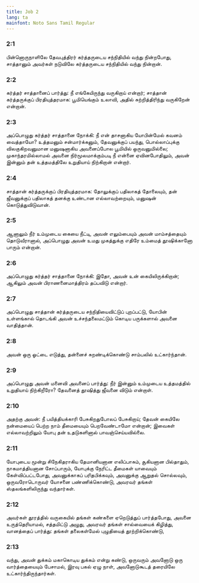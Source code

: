 ```yaml
---
title: Job 2
lang: ta
mainfont: Noto Sans Tamil Regular
---
```


###  2:1

பின்னொருநாளிலே தேவபுத்திரர் கர்த்தருடைய சந்நிதியில் வந்து நின்றபோது, சாத்தானும் அவர்கள் நடுவிலே கர்த்தருடைய சந்நிதியில் வந்து நின்றான்.

###  2:2

கர்த்தர் சாத்தானைப் பார்த்து: நீ எங்கேயிருந்து வருகிறாய் என்றார்; சாத்தான் கர்த்தருக்குப் பிரதியுத்தரமாக: பூமியெங்கும் உலாவி, அதில் சுற்றித்திரிந்து வருகிறேன் என்றான்.

###  2:3

அப்பொழுது கர்த்தர் சாத்தானை நோக்கி: நீ என் தாசனாகிய யோபின்மேல் கவனம் வைத்தாயோ? உத்தமனும் சன்மார்க்கனும், தேவனுக்குப் பயந்து, பொல்லாப்புக்கு விலகுகிறவனுமான மனுஷனாகிய அவனைப்போல பூமியில் ஒருவனுமில்லை; முகாந்தரமில்லாமல் அவனை நிர்மூலமாக்கும்படி நீ என்னை ஏவினபோதிலும், அவன் இன்னும் தன் உத்தமத்திலே உறுதியாய் நிற்கிறான் என்றார்.

###  2:4

சாத்தான் கர்த்தருக்குப் பிரதியுத்தரமாக: தோலுக்குப் பதிலாகத் தோலையும், தன் ஜீவனுக்குப் பதிலாகத் தனக்கு உண்டான எல்லாவற்றையும், மனுஷன் கொடுத்துவிடுவான்.

###  2:5

ஆனாலும் நீர் உம்முடைய கையை நீட்டி, அவன் எலும்பையும் அவன் மாம்சத்தையும் தொடுவீரானால், அப்பொழுது அவன் உமது முகத்துக்கு எதிரே உம்மைத் தூஷிக்கானோ பாரும் என்றான்.

###  2:6

அப்பொழுது கர்த்தர் சாத்தானை நோக்கி: இதோ, அவன் உன் கையிலிருக்கிறான்; ஆகிலும் அவன் பிராணனைமாத்திரம் தப்பவிடு என்றார்.

###  2:7

அப்பொழுது சாத்தான் கர்த்தருடைய சந்நிதியைவிட்டுப் புறப்பட்டு, யோபின் உள்ளங்கால் தொடங்கி அவன் உச்சந்தலைமட்டும் கொடிய பருக்களால் அவனை வாதித்தான்.

###  2:8

அவன் ஒரு ஓட்டை எடுத்து, தன்னைச் சுறண்டிக்கொண்டு சாம்பலில் உட்கார்ந்தான்.

###  2:9

அப்பொழுது அவன் மனைவி அவனைப் பார்த்து: நீர் இன்னும் உம்முடைய உத்தமத்தில் உறுதியாய் நிற்கிறீரோ? தேவனைத் தூஷித்து ஜீவனை விடும் என்றாள்.

###  2:10

அதற்கு அவன்: நீ பயித்தியக்காரி பேசுகிறதுபோலப் பேசுகிறாய்; தேவன் கையிலே நன்மையைப் பெற்ற நாம் தீமையையும் பெறவேண்டாமோ என்றான்; இவைகள் எல்லாவற்றிலும் யோபு தன் உதடுகளினால் பாவஞ்செய்யவில்லை.

###  2:11

யோபுடைய மூன்று சிநேகிதராகிய தேமானியனான எலிப்பாசும், சூகியனான பில்தாதும், நாகமாத்தியனான சோப்பாரும், யோபுக்கு நேரிட்ட தீமைகள் யாவையும் கேள்விப்பட்டபோது, அவனுக்காகப் பரிதபிக்கவும், அவனுக்கு ஆறுதல் சொல்லவும், ஒருவரோடொருவர் யோசனை பண்ணிக்கொண்டு, அவரவர் தங்கள் ஸ்தலங்களிலிருந்து வந்தார்கள்.

###  2:12

அவர்கள் தூரத்தில் வருகையில் தங்கள் கண்களை ஏறெடுத்துப் பார்த்தபோது, அவனை உருத்தெரியாமல், சத்தமிட்டு அழுது, அவரவர் தங்கள் சால்வையைக் கிழித்து, வானத்தைப் பார்த்து: தங்கள் தலைகள்மேல் புழுதியைத் தூற்றிக்கொண்டு,

###  2:13

வந்து, அவன் துக்கம் மகாகொடிய துக்கம் என்று கண்டு, ஒருவரும் அவனோடு ஒரு வார்த்தையையும் பேசாமல், இரவு பகல் ஏழு நாள், அவனோடுகூடத் தரையிலே உட்கார்ந்திருந்தார்கள்.

